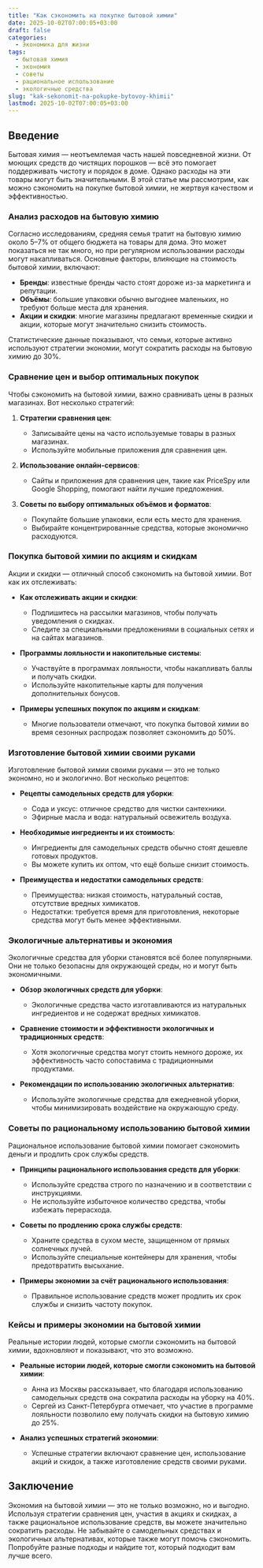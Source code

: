 ```yaml
---
title: "Как сэкономить на покупке бытовой химии"
date: 2025-10-02T07:00:05+03:00
draft: false
categories:
  - Экономика для жизни
tags:
  - бытовая химия
  - экономия
  - советы
  - рациональное использование
  - экологичные средства
slug: "kak-sekonomit-na-pokupke-bytovoy-khimii"
lastmod: 2025-10-02T07:00:05+03:00
---
```




## Введение

Бытовая химия — неотъемлемая часть нашей повседневной жизни. От моющих средств до чистящих порошков — всё это помогает поддерживать чистоту и порядок в доме. Однако расходы на эти товары могут быть значительными. В этой статье мы рассмотрим, как можно сэкономить на покупке бытовой химии, не жертвуя качеством и эффективностью.

### Анализ расходов на бытовую химию

Согласно исследованиям, средняя семья тратит на бытовую химию около 5–7% от общего бюджета на товары для дома. Это может показаться не так много, но при регулярном использовании расходы могут накапливаться. Основные факторы, влияющие на стоимость бытовой химии, включают:

- **Бренды**: известные бренды часто стоят дороже из-за маркетинга и репутации.
- **Объёмы**: большие упаковки обычно выгоднее маленьких, но требуют больше места для хранения.
- **Акции и скидки**: многие магазины предлагают временные скидки и акции, которые могут значительно снизить стоимость.

Статистические данные показывают, что семьи, которые активно используют стратегии экономии, могут сократить расходы на бытовую химию до 30%.

### Сравнение цен и выбор оптимальных покупок

Чтобы сэкономить на бытовой химии, важно сравнивать цены в разных магазинах. Вот несколько стратегий:

1. **Стратегии сравнения цен**:
   - Записывайте цены на часто используемые товары в разных магазинах.
   - Используйте мобильные приложения для сравнения цен.

2. **Использование онлайн-сервисов**:
   - Сайты и приложения для сравнения цен, такие как PriceSpy или Google Shopping, помогают найти лучшие предложения.

3. **Советы по выбору оптимальных объёмов и форматов**:
   - Покупайте большие упаковки, если есть место для хранения.
   - Выбирайте концентрированные средства, которые экономично расходуются.

### Покупка бытовой химии по акциям и скидкам

Акции и скидки — отличный способ сэкономить на бытовой химии. Вот как их отслеживать:

- **Как отслеживать акции и скидки**:
  - Подпишитесь на рассылки магазинов, чтобы получать уведомления о скидках.
  - Следите за специальными предложениями в социальных сетях и на сайтах магазинов.

- **Программы лояльности и накопительные системы**:
  - Участвуйте в программах лояльности, чтобы накапливать баллы и получать скидки.
  - Используйте накопительные карты для получения дополнительных бонусов.

- **Примеры успешных покупок по акциям и скидкам**:
  - Многие пользователи отмечают, что покупка бытовой химии во время сезонных распродаж позволяет сэкономить до 50%.

### Изготовление бытовой химии своими руками

Изготовление бытовой химии своими руками — это не только экономно, но и экологично. Вот несколько рецептов:

- **Рецепты самодельных средств для уборки**:
  - Сода и уксус: отличное средство для чистки сантехники.
  - Эфирные масла и вода: натуральный освежитель воздуха.

- **Необходимые ингредиенты и их стоимость**:
  - Ингредиенты для самодельных средств обычно стоят дешевле готовых продуктов.
  - Вы можете купить их оптом, что ещё больше снизит стоимость.

- **Преимущества и недостатки самодельных средств**:
  - Преимущества: низкая стоимость, натуральный состав, отсутствие вредных химикатов.
  - Недостатки: требуется время для приготовления, некоторые средства могут быть менее эффективными.

### Экологичные альтернативы и экономия

Экологичные средства для уборки становятся всё более популярными. Они не только безопасны для окружающей среды, но и могут быть экономичными.

- **Обзор экологичных средств для уборки**:
  - Экологичные средства часто изготавливаются из натуральных ингредиентов и не содержат вредных химикатов.

- **Сравнение стоимости и эффективности экологичных и традиционных средств**:
  - Хотя экологичные средства могут стоить немного дороже, их эффективность часто сопоставима с традиционными продуктами.

- **Рекомендации по использованию экологичных альтернатив**:
  - Используйте экологичные средства для ежедневной уборки, чтобы минимизировать воздействие на окружающую среду.

### Советы по рациональному использованию бытовой химии

Рациональное использование бытовой химии помогает сэкономить деньги и продлить срок службы средств.

- **Принципы рационального использования средств для уборки**:
  - Используйте средства строго по назначению и в соответствии с инструкциями.
  - Не используйте избыточное количество средства, чтобы избежать перерасхода.

- **Советы по продлению срока службы средств**:
  - Храните средства в сухом месте, защищенном от прямых солнечных лучей.
  - Используйте специальные контейнеры для хранения, чтобы предотвратить высыхание.

- **Примеры экономии за счёт рационального использования**:
  - Правильное использование средств может продлить их срок службы и снизить частоту покупок.

### Кейсы и примеры экономии на бытовой химии

Реальные истории людей, которые смогли сэкономить на бытовой химии, вдохновляют и показывают, что это возможно.

- **Реальные истории людей, которые смогли сэкономить на бытовой химии**:
  - Анна из Москвы рассказывает, что благодаря использованию самодельных средств она сократила расходы на уборку на 40%.
  - Сергей из Санкт-Петербурга отмечает, что участие в программе лояльности позволило ему получать скидки на бытовую химию до 25%.

- **Анализ успешных стратегий экономии**:
  - Успешные стратегии включают сравнение цен, использование акций и скидок, а также изготовление средств своими руками.

## Заключение

Экономия на бытовой химии — это не только возможно, но и выгодно. Используя стратегии сравнения цен, участия в акциях и скидках, а также рациональное использование средств, вы можете значительно сократить расходы. Не забывайте о самодельных средствах и экологичных альтернативах, которые также могут помочь сэкономить. Попробуйте разные подходы и найдите тот, который подходит вам лучше всего.

